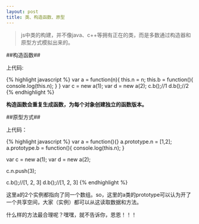 ```yaml
---
layout: post
title: 类、构造函数、原型
---
```


> js中类的构建，并不像java、c++等拥有正在的类，而是多数通过构造器和原型方式模拟出来的。

##构造函数##

上代码:

{% highlight javascript %}
var a = function(n){
	this.n = n;
	this.b = function(){
		console.log(this.n);
	}
}
var c = new a(1);
var d = new a(2);
c.b();//1
d.b();//2
{% endhighlight %}

**构造函数会重复生成函数，为每个对象创建独立的函数版本。**

##原型方式##

上代码：

{% highlight javascript %}
var a = function(){}
a.prototype.n = [1,2];
a.prototype.b = function(){
	console.log(this.n);
}

var c = new a(1);
var d = new a(2);

c.n.push(3);

c.b();//[1, 2, 3]
d.b();//[1, 2, 3]
{% endhighlight %}

这里a的2个实例都指向了同一个数组。so，这里的a类的prototype可以认为开了一个共享空间，大家（实例）都可以从这读取数据和方法。

什么样的方法最合理呢？嘿嘿，就不告诉你，恩恩！！！